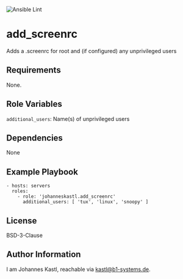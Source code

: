 ![Ansible Lint](https://github.com/johanneskastl/ansible-role-add_screenrc/workflows/Ansible%20Lint/badge.svg)

add_screenrc
=========

Adds a .screenrc for root and (if configured) any unprivileged users

Requirements
------------

None.

Role Variables
--------------

`additional_users`: Name(s) of unprivileged users

Dependencies
------------

None

Example Playbook
----------------

    - hosts: servers
      roles:
        - role: 'johanneskastl.add_screenrc'
          additional_users: [ 'tux', 'linux', 'snoopy' ]

License
-------

BSD-3-Clause

Author Information
------------------

I am Johannes Kastl, reachable via kastl@b1-systems.de.
